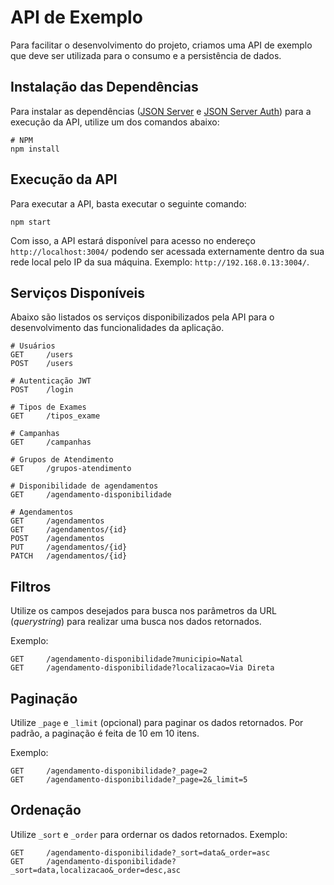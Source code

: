 # API de Exemplo

Para facilitar o desenvolvimento do projeto, criamos uma API de exemplo que deve ser utilizada para o consumo e a persistência de dados.

## Instalação das Dependências

Para instalar as dependências ([JSON Server](https://github.com/typicode/json-server) e [JSON Server Auth](https://github.com/jeremyben/json-server-auth)) para a execução da API, utilize um dos comandos abaixo:
```
# NPM
npm install
```

## Execução da API

Para executar a API, basta executar o seguinte comando:

```
npm start
```

Com isso, a API estará disponível para acesso no endereço ```http://localhost:3004/``` podendo ser acessada externamente dentro da sua rede local pelo IP da sua máquina. Exemplo: ```http://192.168.0.13:3004/```.

## Serviços Disponíveis

Abaixo são listados os serviços disponibilizados pela API para o desenvolvimento das funcionalidades da aplicação.
```
# Usuários
GET     /users
POST    /users

# Autenticação JWT
POST    /login

# Tipos de Exames
GET     /tipos_exame

# Campanhas
GET 	/campanhas

# Grupos de Atendimento
GET     /grupos-atendimento

# Disponibilidade de agendamentos
GET     /agendamento-disponibilidade

# Agendamentos
GET     /agendamentos
GET     /agendamentos/{id}
POST    /agendamentos
PUT     /agendamentos/{id}
PATCH   /agendamentos/{id}
```

## Filtros

Utilize os campos desejados para busca nos parâmetros da URL (_querystring_) para realizar uma busca nos dados retornados.

Exemplo:
```
GET     /agendamento-disponibilidade?municipio=Natal
GET     /agendamento-disponibilidade?localizacao=Via Direta
```

## Paginação

Utilize ```_page``` e ```_limit``` (opcional) para paginar os dados retornados. Por padrão, a paginação é feita de 10 em 10 itens.

Exemplo:
```
GET     /agendamento-disponibilidade?_page=2
GET     /agendamento-disponibilidade?_page=2&_limit=5
```

## Ordenação

Utilize ```_sort``` e ```_order``` para ordernar os dados retornados. Exemplo:
```
GET     /agendamento-disponibilidade?_sort=data&_order=asc
GET     /agendamento-disponibilidade?_sort=data,localizacao&_order=desc,asc
```
